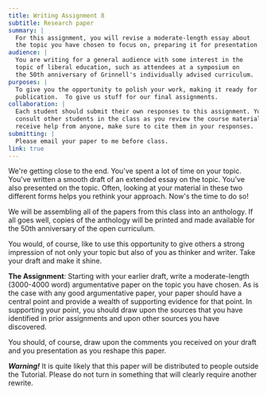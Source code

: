 ```yaml
---
title: Writing Assignment 8
subtitle: Research paper
summary: |
  For this assignment, you will revise a moderate-length essay about
  the topic you have chosen to focus on, preparing it for presentation.
audience: |
  You are writing for a general audience with some interest in the
  topic of liberal education, such as attendees at a symposium on
  the 50th anniversary of Grinnell's individually advised curriculum.
purposes: |
  To give you the opportunity to polish your work, making it ready for
  publication.  To give us stuff for our final assignments.
collaboration: |
  Each student should submit their own responses to this assignment. You may
  consult other students in the class as you review the course materials. If you
  receive help from anyone, make sure to cite them in your responses. 
submitting: |
  Please email your paper to me before class.
link: true
---
```

We're getting close to the end.  You've spent a lot of time on your topic.
You've written a smooth draft of an extended essay on the topic.  You've
also presented on the topic.  Often, looking at your material in these
two different forms helps you rethink your approach.  Now's the time to
do so!

We will be assembling all of the papers from this class into an anthology.
If all goes well, copies of the anthology will be printed and made available
for the 50th anniversary of the open curriculum.

You would, of course, like to use this opportunity to give others a
strong impression of not only your topic but also of you as thinker
and writer.  Take your draft and make it shine.

**The Assignment**: Starting with your earlier draft, write a
moderate-length (3000-4000 word) argumentative paper on the topic
you have chosen. As is the case with any good argumentative paper,
your paper should have a central point and provide a wealth of
supporting evidence for that point.  In supporting your point, you
should draw upon the sources that you have identified in prior
assignments and upon other sources you have discovered. 

You should, of course, draw upon the comments you received on your
draft and you presentation as you reshape this paper.

**_Warning!_** It is quite likely that this paper will be distributed to
people outside the Tutorial.  Please do not turn in something that will
clearly require another rewrite.
